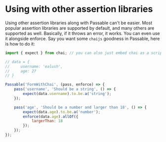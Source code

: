 # Using with other assertion libraries
Using other assertion libraries along with Passable can't be easier. Most popular assertion libraries are supported by default, and many others are supported as well. Basically, if it throws an error, it works. You can even use it alongside enforce. Say you want some `chaijs` goodness in Passable, here is how to do it:

```js
import { expect } from chai; // you can also just embed chai as a script tag if you don't use es6 imports

// data = {
//     username: 'ealush',
//     age: 27
// }

Passable('FormWithChai', (pass, enforce) => {
    pass('username', 'Should be a string', () => {
        expect(data.username).to.be.a('string');
    });

    pass('age', 'Should be a number and larger than 18', () => {
        expect(data.age).to.be.a('number');
        enforce(data.age).allOf({
            largerThan: 18
        });
    });
});

```